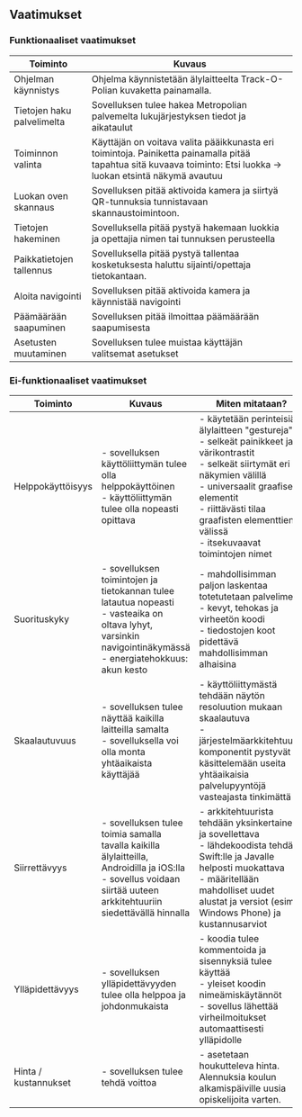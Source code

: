 ## Vaatimukset 


### Funktionaaliset vaatimukset
  
| Toiminto | Kuvaus |
|----------------------------|-------------------------------------------------------------------------------------------------------------------------------------------------------------------|
| Ohjelman käynnistys | Ohjelma käynnistetään älylaitteelta Track-O-Polian kuvaketta painamalla. |
| Tietojen haku palvelimelta | Sovelluksen tulee hakea Metropolian palvemelta lukujärjestyksen tiedot ja aikataulut |
| Toiminnon valinta | Käyttäjän on voitava valita pääikkunasta eri toimintoja. Painiketta painamalla pitää tapahtua sitä kuvaava toiminto: Etsi luokka &#x2192; luokan etsintä näkymä avautuu |
| Luokan oven skannaus | Sovelluksen pitää aktivoida kamera ja siirtyä QR-tunnuksia tunnistavaan skannaustoimintoon. |
| Tietojen hakeminen | Sovelluksella pitää pystyä hakemaan luokkia ja opettajia nimen tai tunnuksen perusteella |
| Paikkatietojen tallennus | Sovelluksella pitää pystyä tallentaa kosketuksesta haluttu sijainti/opettaja tietokantaan. |
| Aloita navigointi | Sovelluksen pitää aktivoida kamera ja käynnistää navigointi |
| Päämäärään saapuminen | Sovelluksen pitää ilmoittaa päämäärään saapumisesta |
| Asetusten muutaminen | Sovelluksen tulee muistaa käyttäjän valitsemat asetukset |


### Ei-funktionaaliset vaatimukset

| Toiminto          | Kuvaus                                                                                                                                                                  | Miten mitataan?                                                                                                                                                                                                                                                              |
|-------------------|-------------------------------------------------------------------------------------------------------------------------------------------------------------------------|-----------------------------------------------------------------------------------------------------------------------------------------------------------------------------------------------------------------------------------------------------------------------|
| Helppokäyttöisyys | - sovelluksen käyttöliittymän tulee olla helppokäyttöinen <br> - käyttöliittymän tulee olla nopeasti opittava                                                           | - käytetään perinteisiä älylaitteen "gestureja" <br> - selkeät painikkeet ja värikontrastit <br>  - selkeät siirtymät eri näkymien välillä <br> - universaalit graafiset elementit <br> - riittävästi tilaa graafisten elementtien välissä <br> - itsekuvaavat toimintojen nimet |
| Suorituskyky      | - sovelluksen toimintojen ja tietokannan tulee latautua nopeasti <br> - vasteaika on oltava lyhyt, varsinkin navigointinäkymässä <br> - energiatehokkuus: akun kesto    | - mahdollisimman paljon laskentaa totetutetaan palvelimella <br> - kevyt, tehokas ja virheetön koodi <br> - tiedostojen koot pidettävä mahdollisimman alhaisina <br>                                                                                                  |
| Skaalautuvuus     | - sovelluksen tulee näyttää kaikilla laitteilla samalta <br> - sovelluksella voi olla monta yhtäaikaista käyttäjää                                                      | - käyttöliittymästä tehdään näytön resoluution mukaan skaalautuva <br> - järjestelmäarkkitehtuurin komponentit pystyvät käsittelemään useita yhtäaikaisia palvelupyyntöjä vasteajasta tinkimättä                                                                      |
| Siirrettävyys     | - sovelluksen tulee toimia samalla tavalla kaikilla älylaitteilla, Androidilla ja iOS:lla <br> - sovellus voidaan siirtää uuteen arkkitehtuuriin siedettävällä hinnalla | - arkkitehtuurista tehdään yksinkertainen ja sovellettava <br> - lähdekoodista tehdään Swift:lle ja Javalle helposti muokattava <br> - määritellään mahdolliset uudet alustat ja versiot (esim. Windows Phone) ja kustannusarviot                                     |
| Ylläpidettävyys   | - sovelluksen ylläpidettävyyden tulee olla helppoa ja johdonmukaista                                                                                                    | - koodia tulee kommentoida ja sisennyksiä tulee käyttää <br> - yleiset koodin nimeämiskäytännöt <br> - sovellus lähettää virheilmoitukset automaattisesti ylläpidolle                                                                                                 |
| Hinta / kustannukset   | - sovelluksen tulee tehdä voittoa | - asetetaan houkutteleva hinta. Alennuksia koulun alkamispäiville uusia opiskelijoita varten. |

